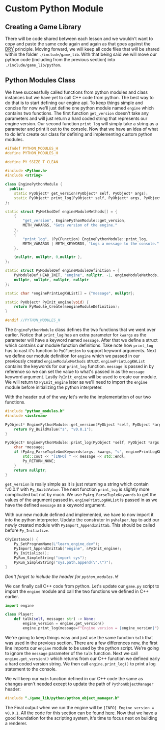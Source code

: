 # Custom Python Module

## Creating a Game Library

There will be code shared between each lesson and we wouldn't want to copy and paste the same code again and again as that goes against the [DRY](https://en.wikipedia.org/wiki/Don%27t_repeat_yourself) principle.  Moving forward, we will keep all code files that will be shared within the folder `./include/game_lib`.  With that being said we will move our python code (including from the previous section) into `./include/game_lib/python`.

## Python Modules Class

We have successfully called functions from python modules and class instances but we have yet to call C++ code from python.  The best way to do that is to start defining our engine api.  To keep things simple and concise for now we'll just define one python module named `engine` which contains two functions.  The first function `get_version` doesn't take any parameters and will just return a hard coded string that represents our engine version.  Our second function `print_log` will simply take a string as a parameter and print it out to the console.  Now that we have an idea of what to do let's create our class for defining and implementing custom python modules.

```c++
#ifndef PYTHON_MODULES_H
#define PYTHON_MODULES_H

#define PY_SSIZE_T_CLEAN

#include <Python.h>
#include <string>

class EnginePythonModule {
  public:
    static PyObject* get_version(PyObject* self, PyObject* args);
    static PyObject* print_log(PyObject* self, PyObject* args, PyObject* kwargs);
};

static struct PyMethodDef engineModuleMethods[] = {
    {
        "get_version", EnginePythonModule::get_version,
        METH_VARARGS, "Gets version of the engine."
    },
    {
        "print_log", (PyCFunction) EnginePythonModule::print_log,
        METH_VARARGS | METH_KEYWORDS, "Logs a message to the console."
    },

    {nullptr, nullptr, 0,nullptr },
};

static struct PyModuleDef engineModuleDefinition = {
    PyModuleDef_HEAD_INIT, "engine", nullptr, -1, engineModuleMethods,
    nullptr, nullptr, nullptr, nullptr
};

static char *enginePrintLogKWList[] = {"message", nullptr};

static PyObject* PyInit_engine(void) {
    return PyModule_Create(&engineModuleDefinition);
}

#endif //PYTHON_MODULES_H
```

The `EnginePythonModule` class defines the two functions that we went over earlier.  Notice that `print_log` has an extra parameter for `kwargs` as the parameter will have a keyword named `message`.  After that we  define a struct which contains our module function definitions.  Take note how `print_log` has to cast it's function to `PyCFuntion` to support keyword arguments.  Next we define our module definition for `engine` which we passed in our previously created `engineModuleMethods` struct.  `enginePrintLogKWList` contains the keywords for our `print_log` function.  `message` is passed in by reference so we can set the value to what's passed in as the `message` keyword argument.  Lastly `PyInit_engine` will be used to create our module.  We will return to `PyInit_engine` later as we'll need to import the `engine` module before initializing the python interpreter.

With the header out of the way let's write the implementation of our two functions.

```c++
#include "python_modules.h"
#include <iostream>

PyObject* EnginePythonModule::get_version(PyObject *self, PyObject *args) {
    return Py_BuildValue("s", "v0.0.1");
}

PyObject* EnginePythonModule::print_log(PyObject *self, PyObject *args, PyObject *kwargs) {
    char *message;
    if (PyArg_ParseTupleAndKeywords(args, kwargs, "s", enginePrintLogKWList, &message)) {
        std::cout << "[INFO] " << message << std::endl;
        Py_RETURN_NONE;
    }
    return nullptr;
}
```

`get_version` is really simple as it is just returning a string which contain 'v0.0.1' with `Py_BuildValue`.  The next function `print_log` is slightly more complicated but not by much. We use `PyArg_ParseTupleKeywords` to get the values of the argument passed in.  `enginePrintLogKWList` is passed in as we have the defined `message` as a keyword argument.

With our new module defined and implemented, we have to now import it into the python interpreter.  Update the construtor in `pyhelper.hpp` to add our newly created module with `PyImport_AppendInittab`.  This should be called before `Py_Initialize`.

```c++
CPyInstance() {
	Py_SetProgramName(L"learn_engine_dev");
    PyImport_AppendInittab("engine", &PyInit_engine);
    Py_Initialize();
    PyRun_SimpleString("import sys");
    PyRun_SimpleString("sys.path.append(\".\")");
}
```

*Don't forget to include the header for `python_modules.h`!*

We can finally call C++ code from python. Let's update our `game.py` script to import the `engine` module and call the two functions we defined in C++ earlier.

```py
import engine

class Player:
    def talk(self, message: str) -> None:
        engine_version = engine.get_version()
        engine.print_log(message=f"Engine version = {engine_version}")
```

We're going to keep things easy and just use the same function `talk` that was used in the previous section.  There are a few differences now, the first line imports our `engine` module to be used by the python script.  We're going to ignore the `message` parameter of the `talk` function.  Next we call `engine.get_version()` which returns from our C++ function we defined early a hard coded version string.  We then call `engine.print_log()` to print a log statement to the console.

We will keep our `main` function defined in our C++ code the same as changes aren't needed except to update the path of `PythonObjectManager` header:

```cpp
#include "./game_lib/python/python_object_manager.h"
```

The Final output when we run the engine will be `[INFO] Engine version = v0.0.1`.  All the code for this section can be found [here](https://github.com/Chukobyte/learn-engine-dev/tree/main/src/1.embedding_python/1.4.create_custom_module).  Now that we have a good foundation for the scripting system, it's time to focus next on building a renderer.
